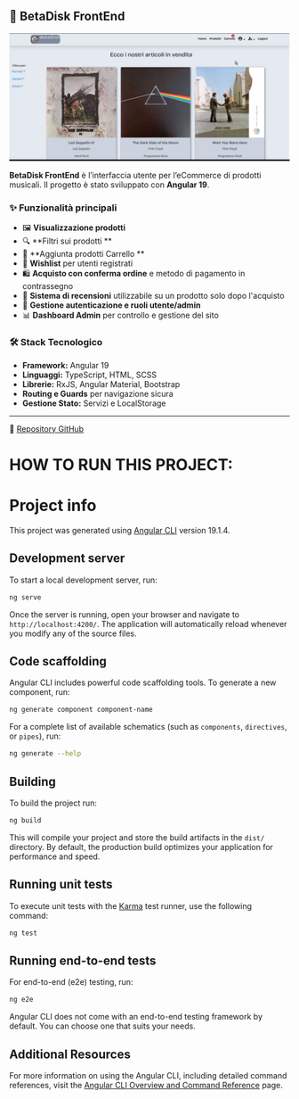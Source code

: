 ## 🎨 BetaDisk FrontEnd


<img src="public/assets/Betadisk.png" />


**BetaDisk FrontEnd** è l’interfaccia utente per l’eCommerce di prodotti musicali. Il progetto è stato sviluppato con **Angular 19**.

### ✨ Funzionalità principali

- 🖼️ **Visualizzazione prodotti** 
- 🔍 **Filtri sui prodotti **
- 🛒 **Aggiunta prodotti Carrello ** 
- 💖 **Wishlist** per utenti registrati
- 🛍️ **Acquisto con conferma ordine** e metodo di pagamento in contrassegno
- 📝 **Sistema di recensioni** utilizzabile su un prodotto solo dopo l'acquisto
- 🔐 **Gestione autenticazione e ruoli utente/admin**
- 📊 **Dashboard Admin** per controllo e gestione del sito

### 🛠️ Stack Tecnologico

- **Framework:** Angular 19  
- **Linguaggi:** TypeScript, HTML, SCSS  
- **Librerie:** RxJS, Angular Material, Bootstrap 
- **Routing e Guards** per navigazione sicura  
- **Gestione Stato:** Servizi e LocalStorage

---

🔗 [Repository GitHub](https://github.com/riccardo98b/BetaDiskFrontEnd)























# HOW TO RUN THIS PROJECT:
# Project info

This project was generated using [Angular CLI](https://github.com/angular/angular-cli) version 19.1.4.

## Development server

To start a local development server, run:

```bash
ng serve
```

Once the server is running, open your browser and navigate to `http://localhost:4200/`. The application will automatically reload whenever you modify any of the source files.

## Code scaffolding

Angular CLI includes powerful code scaffolding tools. To generate a new component, run:

```bash
ng generate component component-name
```

For a complete list of available schematics (such as `components`, `directives`, or `pipes`), run:

```bash
ng generate --help
```

## Building

To build the project run:

```bash
ng build
```

This will compile your project and store the build artifacts in the `dist/` directory. By default, the production build optimizes your application for performance and speed.

## Running unit tests

To execute unit tests with the [Karma](https://karma-runner.github.io) test runner, use the following command:

```bash
ng test
```

## Running end-to-end tests

For end-to-end (e2e) testing, run:

```bash
ng e2e
```

Angular CLI does not come with an end-to-end testing framework by default. You can choose one that suits your needs.

## Additional Resources

For more information on using the Angular CLI, including detailed command references, visit the [Angular CLI Overview and Command Reference](https://angular.dev/tools/cli) page.
